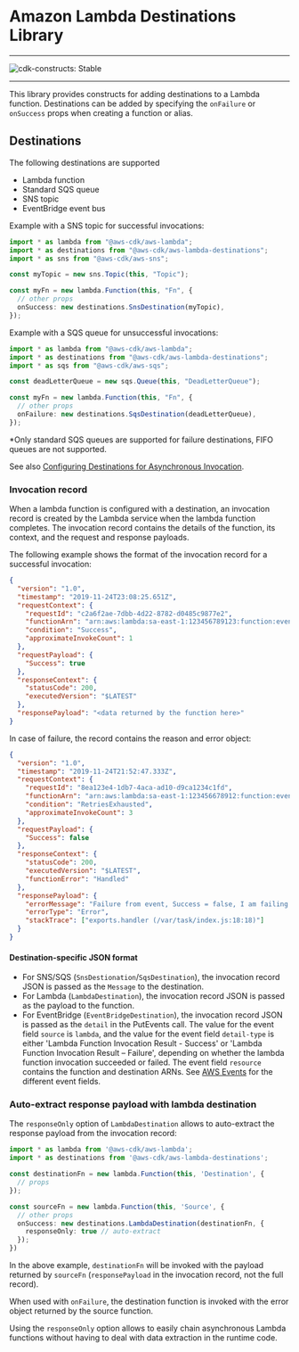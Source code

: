 # Amazon Lambda Destinations Library

<!--BEGIN STABILITY BANNER-->

---

![cdk-constructs: Stable](https://img.shields.io/badge/cdk--constructs-stable-success.svg?style=for-the-badge)

---

<!--END STABILITY BANNER-->

This library provides constructs for adding destinations to a Lambda function.
Destinations can be added by specifying the `onFailure` or `onSuccess` props when creating a function or alias.

## Destinations

The following destinations are supported

- Lambda function
- Standard SQS queue
- SNS topic
- EventBridge event bus

Example with a SNS topic for successful invocations:

```ts
import * as lambda from "@aws-cdk/aws-lambda";
import * as destinations from "@aws-cdk/aws-lambda-destinations";
import * as sns from "@aws-cdk/aws-sns";

const myTopic = new sns.Topic(this, "Topic");

const myFn = new lambda.Function(this, "Fn", {
  // other props
  onSuccess: new destinations.SnsDestination(myTopic),
});
```

Example with a SQS queue for unsuccessful invocations:

```ts
import * as lambda from "@aws-cdk/aws-lambda";
import * as destinations from "@aws-cdk/aws-lambda-destinations";
import * as sqs from "@aws-cdk/aws-sqs";

const deadLetterQueue = new sqs.Queue(this, "DeadLetterQueue");

const myFn = new lambda.Function(this, "Fn", {
  // other props
  onFailure: new destinations.SqsDestination(deadLetterQueue),
});
```

\*Only standard SQS queues are supported for failure destinations, FIFO queues are not supported.

See also [Configuring Destinations for Asynchronous Invocation](https://docs.aws.amazon.com/lambda/latest/dg/invocation-async.html#invocation-async-destinations).

### Invocation record

When a lambda function is configured with a destination, an invocation record is created by the Lambda service
when the lambda function completes. The invocation record contains the details of the function, its context, and
the request and response payloads.

The following example shows the format of the invocation record for a successful invocation:

```json
{
  "version": "1.0",
  "timestamp": "2019-11-24T23:08:25.651Z",
  "requestContext": {
    "requestId": "c2a6f2ae-7dbb-4d22-8782-d0485c9877e2",
    "functionArn": "arn:aws:lambda:sa-east-1:123456789123:function:event-destinations:$LATEST",
    "condition": "Success",
    "approximateInvokeCount": 1
  },
  "requestPayload": {
    "Success": true
  },
  "responseContext": {
    "statusCode": 200,
    "executedVersion": "$LATEST"
  },
  "responsePayload": "<data returned by the function here>"
}
```

In case of failure, the record contains the reason and error object:

```json
{
  "version": "1.0",
  "timestamp": "2019-11-24T21:52:47.333Z",
  "requestContext": {
    "requestId": "8ea123e4-1db7-4aca-ad10-d9ca1234c1fd",
    "functionArn": "arn:aws:lambda:sa-east-1:123456678912:function:event-destinations:$LATEST",
    "condition": "RetriesExhausted",
    "approximateInvokeCount": 3
  },
  "requestPayload": {
    "Success": false
  },
  "responseContext": {
    "statusCode": 200,
    "executedVersion": "$LATEST",
    "functionError": "Handled"
  },
  "responsePayload": {
    "errorMessage": "Failure from event, Success = false, I am failing!",
    "errorType": "Error",
    "stackTrace": ["exports.handler (/var/task/index.js:18:18)"]
  }
}
```

#### Destination-specific JSON format

- For SNS/SQS (`SnsDestionation`/`SqsDestination`), the invocation record JSON is passed as the `Message` to the destination.
- For Lambda (`LambdaDestination`), the invocation record JSON is passed as the payload to the function.
- For EventBridge (`EventBridgeDestination`), the invocation record JSON is passed as the `detail` in the PutEvents call.
  The value for the event field `source` is `lambda`, and the value for the event field `detail-type`
  is either 'Lambda Function Invocation Result - Success' or 'Lambda Function Invocation Result – Failure',
  depending on whether the lambda function invocation succeeded or failed. The event field `resource`
  contains the function and destination ARNs. See [AWS Events](https://docs.aws.amazon.com/eventbridge/latest/userguide/aws-events.html)
  for the different event fields.

### Auto-extract response payload with lambda destination

The `responseOnly` option of `LambdaDestination` allows to auto-extract the response payload from the
invocation record:

```ts
import * as lambda from '@aws-cdk/aws-lambda';
import * as destinations from '@aws-cdk/aws-lambda-destinations';

const destinationFn = new lambda.Function(this, 'Destination', {
  // props
});

const sourceFn = new lambda.Function(this, 'Source', {
  // other props
  onSuccess: new destinations.LambdaDestination(destinationFn, {
    responseOnly: true // auto-extract
  });
})
```

In the above example, `destinationFn` will be invoked with the payload returned by `sourceFn`
(`responsePayload` in the invocation record, not the full record).

When used with `onFailure`, the destination function is invoked with the error object returned
by the source function.

Using the `responseOnly` option allows to easily chain asynchronous Lambda functions without
having to deal with data extraction in the runtime code.
